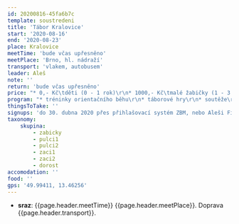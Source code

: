 ```yaml
---
id: 20200816-45fa6b7c
template: soustredeni
title: 'Tábor Kralovice'
start: '2020-08-16'
end: '2020-08-23'
place: Kralovice
meetTime: 'bude včas upřesněno'
meetPlace: 'Brno, hl. nádraží'
transport: 'vlakem, autobusem'
leader: Aleš
note: ''
return: 'bude včas upřesněno'
price: "* 0,- Kč\tděti (0 - 1 rok)\r\n* 1000,- Kč\tmalé žabičky (1 - 3 let)\r\n* 3000,- Kč\tžabičky (4 - 6 let)\r\n* 3300,- Kč\tpulci (6 - 10 let)\r\n* 3600,- Kč\tžáci (10 - 14 let)\r\n* 3800,- Kč\tdorostenci (15 - 18 let)\r\n* 6500,- Kč\tsourozenci (2 sourozenci 4 - 14 let)\r\n* 4000,- Kč\tdospělý člen rodiny\r\n* vedoucí\t\tdle individuální domluvy"
program: "* tréninky orientačního běhu\r\n* táborové hry\r\n* soutěže\r\n* koupání\r\n* výlet"
thingsToTake: ''
signups: 'do 30. dubna 2020 přes přihlašovací systém ZBM, nebo Aleši Finstrle (tel.: 724 037 688, e-mail: ales.finstrle@gmail.com)'
taxonomy:
    skupina:
        - zabicky
        - pulci1
        - pulci2
        - zaci1
        - zaci2
        - dorost
accomodation: ''
food: ''
gps: '49.99411, 13.46256'
---
```

* **sraz**: {{page.header.meetTime}} {{page.header.meetPlace}}. Doprava {{page.header.transport}}.
